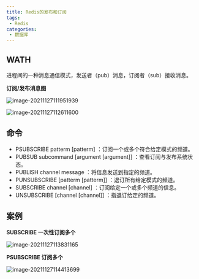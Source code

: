 ```yaml
---
title: Redis的发布和订阅
tags:
 - Redis
categories:
 - 数据库
---
```


## WATH

进程间的一种消息通信模式，发送者（pub）消息，订阅者（sub）接收消息。

**订阅/发布消息图**

![image-20211127111951939](http://image.xiaobailx.top/images/20211127111952.png)



![image-20211127112611600](http://image.xiaobailx.top/images/20211127112611.png)



## 命令

- PSUBSCRIBE patterm [patterm] ：订阅一个或多个符合给定模式的频道。
- PUBSUB subcommand [argument [argument]] ：查看订阅与发布系统状态。
- PUBLISH channel message ：将信息发送到指定的频道。
- PUNSUBSCRIBE [patterm [patterm]] ：退订所有给定模式的频道。
- SUBSCRIBE channel [channel] ：订阅给定一个或多个频道的信息。
- UNSUBSCRIBE [channel [channel]] ：指退订给定的频道。



## 案例

**SUBSCRIBE  一次性订阅多个**

![image-20211127113831165](http://image.xiaobailx.top/images/20211127113831.png)

**PSUBSCRIBE  订阅多个**

![image-20211127114413699](http://image.xiaobailx.top/images/20211127114414.png)